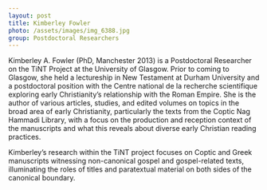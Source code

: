 ```yaml
---
layout: post
title: Kimberley Fowler
photo: /assets/images/img_6388.jpg
group: Postdoctoral Researchers
---
```

Kimberley A. Fowler (PhD, Manchester 2013) is a Postdoctoral Researcher on the TiNT Project at the University of Glasgow. Prior to coming to Glasgow, she held a lectureship in New Testament at Durham University and a postdoctoral position with the Centre national de la recherche scientifique exploring early Christianity’s relationship with the Roman Empire. She is the author of various articles, studies, and edited volumes on topics in the broad area of early Christianity, particularly the texts from the Coptic Nag Hammadi Library, with a focus on the production and reception context of the manuscripts and what this reveals about diverse early Christian reading practices.

Kimberley’s research within the TiNT project focuses on Coptic and Greek manuscripts witnessing non-canonical gospel and gospel-related texts, illuminating the roles of titles and paratextual material on both sides of the canonical boundary.
